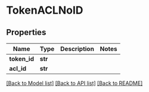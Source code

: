 # TokenACLNoID

## Properties
Name | Type | Description | Notes
------------ | ------------- | ------------- | -------------
**token_id** | **str** |  | 
**acl_id** | **str** |  | 

[[Back to Model list]](../README.md#documentation-for-models) [[Back to API list]](../README.md#documentation-for-api-endpoints) [[Back to README]](../README.md)


